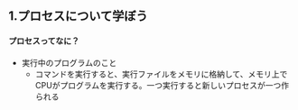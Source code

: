 ## 1.プロセスについて学ぼう

#### プロセスってなに？
- 実行中のプログラムのこと
  - コマンドを実行すると、実行ファイルをメモリに格納して、メモリ上でCPUがプログラムを実行する。一つ実行すると新しいプロセスが一つ作られる
